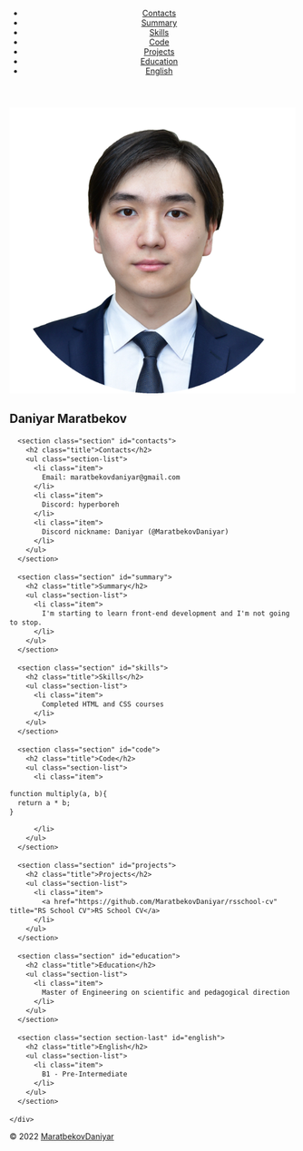 <!DOCTYPE html>
<html lang="en">
<head>
  <meta charset="UTF-8">
  <meta http-equiv="X-UA-Compatible" content="IE=edge">
  <meta name="viewport" content="width=device-width, initial-scale=1.0">
  <title>cv</title>
  <link rel="stylesheet" href="style.css">
  <link rel="icon" href="https://rs.school/favicon.ico">
</head>

<body>
  <header class="header">
    <div class="block">
      <ul class="navigation-list">
        <li><a class="navigation-link" href="#contacts">Contacts</a></li>
        <li><a class="navigation-link" href="#summary">Summary</a></li>
        <li><a class="navigation-link" href="#skills">Skills</a></li>     
        <li><a class="navigation-link" href="#code">Code</a></li>
        <li><a class="navigation-link" href="#projects">Projects</a></li>
        <li><a class="navigation-link" href="#education">Education</a></li>
        <li><a class="navigation-link" href="#english">English</a></li>
      </ul>
    </div>
  </header>

  <main class="main">
    <div class="block">
      <section class="section" id="profile">
        <img src="./Photo.png" alt="Photo" class="photo">
        <h1 class="profile">Daniyar Maratbekov</h1>
      </section>

      <section class="section" id="contacts">
        <h2 class="title">Contacts</h2>
        <ul class="section-list">
          <li class="item">
            Email: maratbekovdaniyar@gmail.com
          </li>
          <li class="item">
            Discord: hyperboreh
          </li>
          <li class="item">
            Discord nickname: Daniyar (@MaratbekovDaniyar)
          </li>
        </ul>
      </section>

      <section class="section" id="summary">
        <h2 class="title">Summary</h2>
        <ul class="section-list">
          <li class="item">
            I'm starting to learn front-end development and I'm not going to stop.
          </li>
        </ul>
      </section>

      <section class="section" id="skills">
        <h2 class="title">Skills</h2>
        <ul class="section-list">
          <li class="item">
            Completed HTML and CSS courses
          </li>
        </ul>
      </section>

      <section class="section" id="code">
        <h2 class="title">Code</h2>
        <ul class="section-list">
          <li class="item">
<pre class="pre"><code>function multiply(a, b){
  return a * b;
}</code></pre>
          </li>
        </ul>
      </section>

      <section class="section" id="projects">
        <h2 class="title">Projects</h2>
        <ul class="section-list">
          <li class="item">
            <a href="https://github.com/MaratbekovDaniyar/rsschool-cv" title="RS School CV">RS School CV</a>
          </li>
        </ul>
      </section>

      <section class="section" id="education">
        <h2 class="title">Education</h2>
        <ul class="section-list">
          <li class="item">
            Master of Engineering on scientific and pedagogical direction
          </li>
        </ul>
      </section>

      <section class="section section-last" id="english">
        <h2 class="title">English</h2>
        <ul class="section-list">
          <li class="item">
            B1 - Pre-Intermediate
          </li>
        </ul>
      </section>

    </div>
  </main>
    
  <footer class="footer">
    <div class="block footer-block">
      <div class="github">© 2022 <a href="https://https://github.com/MaratbekovDaniyar" class="nav-link">MaratbekovDaniyar</a></div>
      <a href="https://rs.school/js-stage0/" class="rsshool"></a>
    </div>
  </footer>
</body>
</html>
